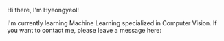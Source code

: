 Hi there, I'm Hyeongyeol!

I'm currently learning Machine Learning specialized in Computer Vision.
If you want to contact me, please leave a message here:
